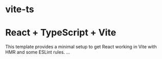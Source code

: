 # vite-ts

# React + TypeScript + Vite

This template provides a minimal setup to get React working in Vite with HMR and some ESLint rules.
...
